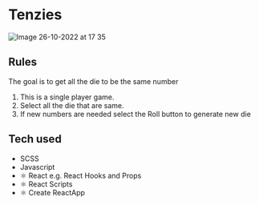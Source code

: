 
# Tenzies
![Image 26-10-2022 at 17 35](https://user-images.githubusercontent.com/66644345/198083662-c8283246-357a-452e-aae7-2ae2502f55be.jpg)

## Rules
The goal is to get all the die to be the same number 

1. This is a single player game.
2. Select all the die that are same.
3. If new numbers are needed select the Roll button to generate new die  


## Tech used

- SCSS
-  Javascript
- ⚛️ React e.g. React Hooks and Props
- ⚛️ React Scripts
- ⚛️ Create ReactApp




